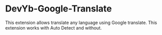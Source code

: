 # DevYb-Google-Translate
This extension allows translate any language using Google translate. This extension works with Auto Detect and without.

